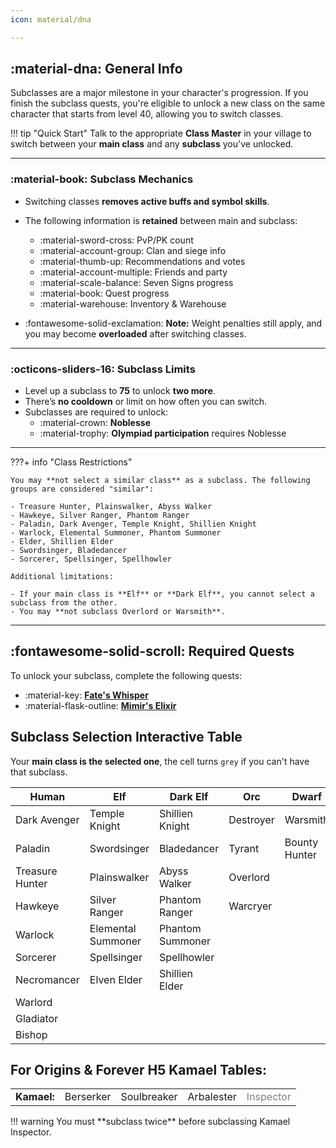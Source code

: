 ```yaml
---
icon: material/dna

---
```

<style>

table td.off {
    color: grey;
}

table td {
    cursor: pointer;
}


table td.selected {
    font-size: large;
    font-weight: bold;
}

</style>

## :material-dna: General Info

Subclasses are a major milestone in your character's progression. If you finish the subclass quests,
you're eligible to unlock a new class on the same character that starts from level 40, 
allowing you to switch classes.

!!! tip "Quick Start"
    Talk to the appropriate **Class Master** in your village to switch between your **main class** and any **subclass** you've unlocked.

---

### :material-book: Subclass Mechanics

- Switching classes **removes active buffs and symbol skills**.
- The following information is **retained** between main and subclass:

    - :material-sword-cross: PvP/PK count
    - :material-account-group: Clan and siege info
    - :material-thumb-up: Recommendations and votes
    - :material-account-multiple: Friends and party
    - :material-scale-balance: Seven Signs progress
    - :material-book: Quest progress
    - :material-warehouse: Inventory & Warehouse

- :fontawesome-solid-exclamation: **Note:** Weight penalties still apply, and you may become **overloaded** after switching classes.

---

### :octicons-sliders-16: Subclass Limits

- Level up a subclass to **75** to unlock **two more**.
- There’s **no cooldown** or limit on how often you can switch.
- Subclasses are required to unlock:
    - :material-crown: **Noblesse**
    - :material-trophy: **Olympiad participation** requires Noblesse

---

???+ info "Class Restrictions"

    You may **not select a similar class** as a subclass. The following groups are considered "similar":

    - Treasure Hunter, Plainswalker, Abyss Walker  
    - Hawkeye, Silver Ranger, Phantom Ranger  
    - Paladin, Dark Avenger, Temple Knight, Shillien Knight  
    - Warlock, Elemental Summoner, Phantom Summoner  
    - Elder, Shillien Elder  
    - Swordsinger, Bladedancer  
    - Sorcerer, Spellsinger, Spellhowler  

    Additional limitations:

    - If your main class is **Elf** or **Dark Elf**, you cannot select a subclass from the other.
    - You may **not subclass Overlord or Warsmith**.

---

## :fontawesome-solid-scroll: Required Quests

To unlock your subclass, complete the following quests:

- :material-key: [**Fate's Whisper**](https://lineage2wiki.com/c4/quest/234/fates-whisper/)
- :material-flask-outline: [**Mimir's Elixir**](https://lineage2wiki.com/c4/quest/235/mimirs-elixir/)

## Subclass Selection Interactive Table

Your **main class is the selected one**, the cell turns `grey` if you can't have that subclass.

| Human           | Elf                | Dark Elf         | Orc       | Dwarf         |
|-----------------|--------------------|------------------|-----------|---------------|
| Dark Avenger    | Temple Knight      | Shillien Knight  | Destroyer | Warsmith      |
| Paladin         | Swordsinger        | Bladedancer      | Tyrant    | Bounty Hunter |
| Treasure Hunter | Plainswalker       | Abyss Walker     | Overlord  |               |
| Hawkeye         | Silver Ranger      | Phantom Ranger   | Warcryer  |               |
| Warlock         | Elemental Summoner | Phantom Summoner |           |               |
| Sorcerer        | Spellsinger        | Spellhowler      |           |               |
| Necromancer     | Elven Elder        | Shillien Elder   |           |               |
| Warlord         |                    |                  |           |               |
| Gladiator       |                    |                  |           |               |
| Bishop          |                    |                  |           |               |

## For Origins & Forever H5 Kamael Tables:

<table>
    <tbody>
    <tr>
        <td style="font-weight: bold; border-right: .05rem solid var(--md-typeset-table-color);">Kamael:</td>
        <td>Berserker</td>
        <td>Soulbreaker</td>
        <td>Arbalester</td>
        <td class="off" style="cursor: not-allowed;">Inspector</td>
    </tr>
    </tbody>
</table>
!!! warning
    You must **subclass twice** before subclassing Kamael Inspector.


    
<script>
if (!sessionStorage.getItem('subclassPageLoaded')) {
    sessionStorage.setItem('subclassPageLoaded', 'true');
    setTimeout(() => {
        window.location.reload();
    }, 100);
} else {
    sessionStorage.removeItem('subclassPageLoaded');
}

document.addEventListener('DOMContentLoaded', function() {
    const cells = document.querySelectorAll("table td");
    const excluded = ["Inspector"];

cells.forEach(cell => {
    cell.addEventListener("click", () => {
        const cellValue = cell.textContent.trim();
        if (excluded.includes(cellValue)) return;

        const offTargets = getOffTargets(cellValue);
    
        cells.forEach(c => {
            const value = c.textContent.trim();
            c.classList.remove("selected");

            if (offTargets.includes(value)) {
                c.classList.add("off");
            } else {
                c.classList.remove("off");
            }
            if (value === cellValue) {
                c.classList.add("selected");
            }
        });
    });
});

  function getOffTargets(cellValue) {
    const map = {
        "Dark Avenger": ["Temple Knight", "Shillien Knight", "Paladin", "Warsmith", "Overlord", "Berserker", "Soulbreaker", "Arbalester", "Inspector"],

        "Paladin": ["Dark Avenger", "Shillien Knight", "Temple Knight", "Warsmith", "Overlord", "Berserker", "Soulbreaker", "Arbalester", "Inspector"],
      
        "Temple Knight": ["Dark Avenger", "Shillien Knight", "Warsmith", "Paladin", "Bladedancer", "Abyss Walker", "Overlord", "Phantom Ranger", 
        "Phantom Summoner", "Spellhowler", "Shillien Elder", "Berserker", "Soulbreaker", "Arbalester", "Inspector"],

        "Shillien Knight": ["Dark Avenger", "Temple Knight", "Warsmith", "Paladin", "Swordsinger", "Overlord", "Plainswalker", "Silver Ranger", "Elemental Summoner", "Spellsinger", "Elven Elder", "Berserker", "Soulbreaker", "Arbalester", "Inspector"],

        "Destroyer": ["Warsmith", "Overlord", "Berserker", "Soulbreaker", "Arbalester", "Inspector"],

        "Warsmith": ["Overlord", "Berserker", "Soulbreaker", "Arbalester", "Inspector"],

        "Swordsinger": ["Shillien Knight", "Bladedancer", "Abyss Walker", "Phantom Ranger", "Phantom Summoner", "Spellhowler", "Shillien Elder", "Overlord", "Warsmith", "Berserker", "Soulbreaker", "Arbalester", "Inspector"],

        "Bladedancer": ["Temple Knight", "Swordsinger", "Plainswalker", "Silver Ranger", "Elemental Summoner", "Spellsinger", "Elven Elder",  "Warsmith", "Overlord", "Berserker", "Soulbreaker", "Arbalester", "Inspector"],
        
        "Tyrant": ["Warsmith", "Overlord", "Berserker", "Soulbreaker", "Arbalester", "Inspector"],

        "Bounty Hunter": ["Warsmith", "Overlord", "Berserker", "Soulbreaker", "Arbalester", "Inspector"],

        "Treasure Hunter": ["Plainswalker", "Abyss Walker", "Warsmith", "Overlord", "Berserker", "Soulbreaker", "Arbalester", "Inspector"],

        "Plainswalker": ["Treasure Hunter", "Shillien Knight", "Bladedancer", "Abyss Walker", "Phantom Ranger", "Phantom Summoner", "Spellhowler", "Shillien Elder", "Warsmith", "Overlord", "Berserker", "Soulbreaker", "Arbalester", "Inspector"],

        "Abyss Walker": ["Temple Knight", "Swordsinger", "Plainswalker", "Silver Ranger", "Elemental Summoner", "Spellsinger", "Elven Elder", "Treasure Hunter", "Warsmith", "Overlord", "Berserker", "Soulbreaker", "Arbalester", "Inspector"],

        "Overlord": ["Warsmith", "Berserker", "Soulbreaker", "Arbalester", "Inspector"],

        "Hawkeye": ["Silver Ranger", "Phantom Ranger", "Warsmith", "Overlord", "Berserker", "Soulbreaker", "Arbalester", "Inspector"],
        
        "Silver Ranger": ["Hawkeye", "Shillien Knight", "Bladedancer", "Abyss Walker", "Phantom Ranger", "Phantom Summoner", "Spellhowler", "Shillien Elder", "Overlord", "Warsmith", "Berserker", "Soulbreaker", "Arbalester", "Inspector"],

        "Phantom Ranger": ["Hawkeye", "Temple Knight", "Swordsinger", "Plainswalker", "Silver Ranger", "Elemental Summoner", "Spellsinger", "Elven Elder", "Warsmith", "Overlord", "Berserker", "Soulbreaker", "Arbalester", "Inspector"],

        "Warcryer": ["Overlord", "Warsmith", "Berserker", "Soulbreaker", "Arbalester", "Inspector"],

        "Warlock": ["Elemental Summoner", "Phantom Summoner", "Warsmith", "Overlord", "Berserker", "Soulbreaker", "Arbalester", "Inspector"],

        "Elemental Summoner": ["Warlock", "Shillien Knight", "Bladedancer", "Abyss Walker", "Phantom Ranger", "Phantom Summoner", "Spellhowler", "Shillien Elder", "Overlord", "Warsmith", "Berserker", "Soulbreaker", "Arbalester", "Inspector"],

        "Phantom Summoner": ["Warlock", "Temple Knight", "Swordsinger", "Plainswalker", "Silver Ranger", "Elemental Summoner", "Spellsinger", "Elven Elder", "Warsmith", "Overlord", "Berserker", "Soulbreaker", "Arbalester", "Inspector"],

        "Sorcerer": ["Spellsinger", "Spellhowler", "Warsmith", "Overlord", "Berserker", "Soulbreaker", "Arbalester", "Inspector"],

        "Spellsinger": ["Sorcerer", "Shillien Knight", "Bladedancer", "Abyss Walker", "Phantom Ranger", "Phantom Summoner", "Spellhowler", "Shillien Elder", "Overlord", "Warsmith", "Berserker", "Soulbreaker", "Arbalester", "Inspector"],

        "Spellhowler": ["Sorcerer", "Temple Knight", "Swordsinger", "Plainswalker", "Silver Ranger", "Elemental Summoner", "Spellsinger", "Elven Elder", "Warsmith", "Overlord", "Berserker", "Soulbreaker", "Arbalester", "Inspector"],

        "Necromancer": ["Overlord", "Warsmith", "Berserker", "Soulbreaker", "Arbalester", "Inspector"],

        "Elven Elder": ["Shillien Knight", "Bladedancer", "Abyss Walker", "Phantom Ranger", "Phantom Summoner", "Spellhowler", "Shillien Elder", "Overlord", "Warsmith", "Berserker", "Soulbreaker", "Arbalester", "Inspector"],

        "Shillien Elder": ["Temple Knight", "Swordsinger", "Plainswalker", "Silver Ranger", "Elemental Summoner", "Spellsinger", "Elven Elder", "Warsmith", "Overlord", "Berserker", "Soulbreaker", "Arbalester", "Inspector"],

        "Warlord": ["Warsmith", "Overlord", "Berserker", "Soulbreaker", "Arbalester", "Inspector"],

        "Gladiator": ["Warsmith", "Overlord", "Berserker", "Soulbreaker", "Arbalester", "Inspector"],

        "Bishop": ["Warsmith", "Overlord", "Berserker", "Soulbreaker", "Arbalester", "Inspector"],

        "Prophet": ["Warsmith", "Overlord", "Berserker", "Soulbreaker", "Arbalester", "Inspector"],

        "Berserker": ["Inspector", "Dark Avenger", "Temple Knight", "Shillien Knight", "Destroyer", "Warsmith", "Paladin", "Swordsinger", "Bladedancer", "Tyrant", "Bounty Hunter", "Treasure Hunter", "Plainswalker", "Abyss Walker",  "Overlord", "Hawkeye", "Silver Ranger", "Phantom Ranger", "Warcryer", "Warlock", "Elemental Summoner", "Phantom Summoner", "Sorcerer", "Spellsinger", "Spellhowler", "Necromancer", "Elven Elder", "Shillien Elder", "Warlord", "Gladiator", "Bishop", "Prophet"],

        "Soulbreaker": ["Inspector", "Dark Avenger", "Temple Knight", "Shillien Knight", "Destroyer", "Warsmith", "Paladin", "Swordsinger", "Bladedancer", "Tyrant", "Bounty Hunter", "Treasure Hunter", "Plainswalker", "Abyss Walker",  "Overlord", "Hawkeye", "Silver Ranger", "Phantom Ranger", "Warcryer", "Warlock", "Elemental Summoner", "Phantom Summoner", "Sorcerer", "Spellsinger", "Spellhowler", "Necromancer", "Elven Elder", "Shillien Elder", "Warlord", "Gladiator", "Bishop", "Prophet"],

        "Arbalester": ["Inspector", "Dark Avenger", "Temple Knight", "Shillien Knight", "Destroyer", "Warsmith", "Paladin", "Swordsinger", "Bladedancer", "Tyrant", "Bounty Hunter", "Treasure Hunter", "Plainswalker", "Abyss Walker",  "Overlord", "Hawkeye", "Silver Ranger", "Phantom Ranger", "Warcryer", "Warlock", "Elemental Summoner", "Phantom Summoner", "Sorcerer", "Spellsinger", "Spellhowler", "Necromancer", "Elven Elder", "Shillien Elder", "Warlord", "Gladiator", "Bishop", "Prophet"],

    };
    return map[cellValue] || [];
  }
});

</script>


